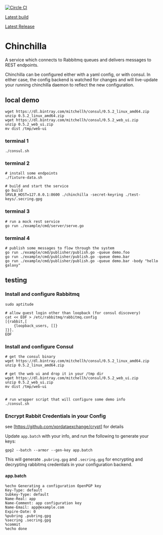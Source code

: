 
[![Circle CI](https://circleci.com/gh/benschw/chinchilla.svg?style=svg)](https://circleci.com/gh/benschw/chinchilla)

[Latest build](https://circle-artifacts.com/gh/benschw/chinchilla/latest/artifacts/0/home/ubuntu/.go_project/src/github.com/benschw/chinchilla/dist/chinchilla_linux_amd64.gz)

[Latest Release](https://github.com/benschw/chinchilla/releases/latest)

# Chinchilla

A service which connects to Rabbitmq queues and delivers messages to REST endpoints.

Chinchilla can be configured either with a yaml config, or with consul. In either case, the
config backend is watched for changes and will live-update your running chinchilla daemon to
reflect the new configuration.

## local demo

	wget https://dl.bintray.com/mitchellh/consul/0.5.2_linux_amd64.zip
	unzip 0.5.2_linux_amd64.zip
	wget https://dl.bintray.com/mitchellh/consul/0.5.2_web_ui.zip
	unzip 0.5.2_web_ui.zip
	mv dist /tmp/web-ui

### terminal 1

	./consul.sh

### terminal 2

	# install some endpoints
	./fixture-data.sh 
	
	# build and start the service
	go build
	SRVLB_HOST=127.0.0.1:8600 ./chinchilla -secret-keyring ./test-keys/.secring.gpg


### terminal 3

	# run a mock rest service
	go run ./example/cmd/server/serve.go


### terminal 4

	# publish some messages to flow through the system
	go run ./example/cmd/publisher/publish.go -queue demo.foo
	go run ./example/cmd/publisher/publish.go -queue demo.bar
	go run ./example/cmd/publisher/publish.go -queue demo.bar -body "hello galaxy"




## testing

### Install and configure Rabbitmq

	sudo aptitude

	# allow guest login other than loopback (for consul discovery)
	cat << EOF > /etc/rabbitmq/rabbitmq.config
	[{rabbit,[
		{loopback_users, []}
	]}].
	EOF

### Install and configure Consul

	# get the consul binary
	wget https://dl.bintray.com/mitchellh/consul/0.5.2_linux_amd64.zip
	unzip 0.5.2_linux_amd64.zip

	# get the web ui and drop it in your /tmp dir
	wget https://dl.bintray.com/mitchellh/consul/0.5.2_web_ui.zip
	unzip 0.5.2_web_ui.zip
	mv dist /tmp/web-ui


	# run wrapper script that will configure some demo info
	./consul.sh

### Encrypt Rabbit Credentials in your Config
see [https://github.com/xordataexchange/crypt] for details


Update `app.batch` with your info, and run the following to generate your keys:

	gpg2 --batch --armor --gen-key app.batch

This will generate `.pubring.gpg` and `.secring.gpg` for encrypting and
decrypting rabbitmq credentials in your configuration backend.

#### app.batch

	%echo Generating a configuration OpenPGP key
	Key-Type: default
	Subkey-Type: default
	Name-Real: app
	Name-Comment: app configuration key
	Name-Email: app@example.com
	Expire-Date: 0
	%pubring .pubring.gpg
	%secring .secring.gpg
	%commit
	%echo done
